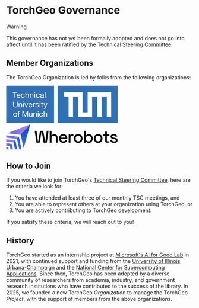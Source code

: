 # TorchGeo Governance

> [!WARNING]
> This governance has not yet been formally adopted and does not go into affect until it has been ratified by the Technical Steering Committee.

## Member Organizations

The TorchGeo Organization is led by folks from the following organizations:

<div class="flex-container" style="justify-content:center">
  <div>
      <picture>
        <source media="(prefers-color-scheme: dark)" srcset="logos/tum_dark.svg"/>
        <source media="(prefers-color-scheme: light)" srcset="logos/tum_light.svg"/>
        <img alt="TUM" src="logos/tum_light.svg" width="300"/>
      </picture>
    </div>
  <div>
    <picture>
      <source media="(prefers-color-scheme: dark)" srcset="logos/wherobots_dark.svg"/>
      <source media="(prefers-color-scheme: light)" srcset="logos/wherobots_light.svg"/>
      <img alt="Wherobots" src="logos/wherobots_light.svg" width="300"/>
    </picture>
  </div>
</div>

## How to Join

If you would like to join TorchGeo's [Technical Steering Committee](./STEERING-COMMITTEE.md), here are the criteria we look for:

1. You have attended at least three of our monthly TSC meetings, and
2. You are able to represent others at your organization using TorchGeo, or
3. You are actively contributing to TorchGeo development.

If you satisfy these criteria, we will reach out to you!

## History

TorchGeo started as an internship project at [Microsoft's AI for Good Lab](https://www.microsoft.com/en-us/research/group/ai-for-good-research-lab/) in 2021, with continued support and funding from the [University of Illinois Urbana-Champaign](https://siebelschool.illinois.edu/) and the [National Center for Supercomputing Applications](https://www.ncsa.illinois.edu/). Since then, TorchGeo has been adopted by a diverse community of researchers from academia, industry, and government research institutions who have contributed to the success of the library. In 2025, we founded a new TorchGeo _Organization_ to manage the TorchGeo _Project_, with the support of members from the above organizations.
